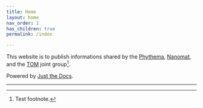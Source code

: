 ```yaml
---
title: Home
layout: home
nav_order: 1
has_children: true
permalink: /index

---
```


This website is to publish informations shared by the [Phythema][Phythema], [Nanomat][Nanomat], and the [TOM][TOM] joint group[^1].

Powered by [Just the Docs][Just the Docs].

----

[^1]: Test footnote.

[Phythema]: http://www.phythema.ulg.ac.be/
[Nanomat]: http://www.nanomat.ulg.ac.be/
[TOM]: http://www.nanomat.ulg.ac.be/

[Just the Docs]: https://just-the-docs.github.io/just-the-docs/

